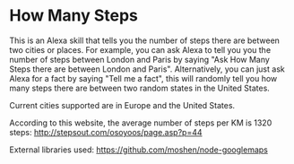 # How Many Steps

This is an Alexa skill that tells you the number of steps there are between two cities or places. For example, you can ask Alexa to tell you you the number of steps between London and Paris by saying "Ask How Many Steps there are between London and Paris". Alternatively, you can just ask Alexa for a fact by saying "Tell me a fact", this will randomly tell you how many steps there are between two random states in the United States.

Current cities supported are in Europe and the United States.

According to this website, the average number of steps per KM is 1320 steps:
http://stepsout.com/osoyoos/page.asp?p=44

External libraries used: 
https://github.com/moshen/node-googlemaps
